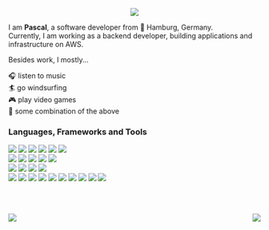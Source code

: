 <p align="center">
  <img src="https://media.giphy.com/media/xTiIzJSKB4l7xTouE8/giphy.gif"/>
</p>

I am **Pascal**, a software developer from 📍 Hamburg, Germany.<br>
Currently, I am working as a backend developer, building applications and infrastructure on AWS.

Besides work, I mostly...

🎧 listen to music<br/>
🏄 go windsurfing<br/>
🎮 play video games<br/>
🎲 some combination of the above<br/>

### Languages, Frameworks and Tools

<div>
    <img src="https://img.shields.io/badge/python-3670A0?style=for-the-badge&logo=python&logoColor=ffdd54"/>
    <img src="https://img.shields.io/badge/java-ED8B00.svg?&style=for-the-badge&logo=openjdk&logoColor=white"/>
    <img src="https://img.shields.io/badge/typescript-007ACC.svg?&style=for-the-badge&logo=typescript&logoColor=white"/>
    <img src="https://img.shields.io/badge/kotlin-7F52FF.svg?&style=for-the-badge&logo=kotlin&logoColor=white"/>
    <img src="https://img.shields.io/badge/JavaScript-F7DF1E.svg?style=for-the-badge&logo=JavaScript&logoColor=black"/>
    <img src="https://img.shields.io/badge/Rust-000000.svg?style=for-the-badge&logo=rust&logoColor=white"/>
</div>

<div>
    <img src="https://img.shields.io/badge/Spring%20Boot-6DB33F.svg?style=for-the-badge&logo=SpringBoot&logoColor=white"/>
    <img src="https://img.shields.io/badge/node.js%20-43853D.svg?&style=for-the-badge&logo=node.js&logoColor=white"/>
    <img src="https://img.shields.io/badge/react%20-20232a.svg?&style=for-the-badge&logo=react&logoColor=61DAFB"/>
    <img src="https://img.shields.io/badge/angular%20-DD0031.svg?&style=for-the-badge&logo=angular&logoColor=white"/>
    <img src="https://img.shields.io/badge/fastapi%20-009688.svg?&style=for-the-badge&logo=fastapi&logoColor=white"/>
</div>

<div>
    <img src="https://img.shields.io/badge/intellij%20IDEA-000000.svg?&style=for-the-badge&logo=intellij-idea&logoColor=white"/>
    <img src="https://img.shields.io/badge/pycharm-000000.svg?&style=for-the-badge&logo=pycharm&logoColor=white"/>
    <img src="https://img.shields.io/badge/datagrip-000000.svg?&style=for-the-badge&logo=datagrip&logoColor=white"/>
    <img src="https://img.shields.io/badge/visual%20studio%20code-007ACC.svg?&style=for-the-badge&logo=visual-studio-code&logoColor=white"/>
</div>

<div>
    <img src="https://img.shields.io/badge/AWS-FF9900.svg?style=for-the-badge&logo=amazon-aws&logoColor=white"/>
    <img src="https://img.shields.io/badge/cdk-2E27AD.svg?style=for-the-badge"/>
    <img src="https://img.shields.io/badge/terraform-5835CC.svg?style=for-the-badge&logo=terraform&logoColor=white"/>
    <img src="https://img.shields.io/badge/docker-0db7ed.svg?style=for-the-badge&logo=docker&logoColor=white"/>
    <img src="https://img.shields.io/badge/git%20-F05033.svg?&style=for-the-badge&logo=git&logoColor=white"/>
    <img src="https://img.shields.io/badge/gitlab%20ci-FC6D26.svg?style=for-the-badge&logo=gitlab&logoColor=white"/>
    <img src="https://img.shields.io/badge/bitbucket-0052CC.svg?style=for-the-badge&logo=bitbucket&logoColor=white"/>
    <img src="https://img.shields.io/badge/jira-0052CC.svg?style=for-the-badge&logo=jira&logoColor=white"/>
    <img src="https://img.shields.io/badge/NPM-CB3837.svg?style=for-the-badge&logo=npm&logoColor=white"/>
    <img src="https://img.shields.io/badge/figma%20-F24E1E.svg?&style=for-the-badge&logo=figma&logoColor=white"/>
</div>

<br><br>
<p align="center">
  <img align="left" src="https://github-readme-stats.vercel.app/api?username=PascalFrenz&show_icons=true&theme=dracula&hide=contribs"/>

  <img align="right" src="https://github-readme-stats.vercel.app/api/top-langs/?username=PascalFrenz&theme=dracula&layout=compact&langs_count=5"/>
</p>
